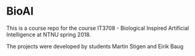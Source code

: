 # BioAI

This is a course repo for the course IT3708 - Biological Inspired Artificial Intelligence at NTNU spring 2018.

The projects were developed by students Martin Stigen and Eirik Baug
